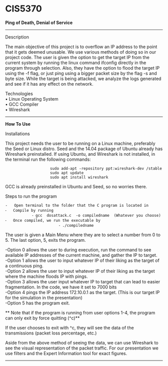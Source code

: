 # CIS5370
<b>Ping of Death, Denial of Service</b> 

______________________________________________________________________________________

Description

The main objective of this project is to overflow an IP address to the point that it gets deemed unusable. We use various methods of doing so in our project code. The user is given the option to get the target IP from the current system by running the linux command ifconfig directly in the program through selection. Also, they have the option to flood the target IP using the -f flag, or just ping using a bigger packet size by the flag -s and byte size.  While the target is being attacked, we analyze the logs generated and see if it has any effect on the network.

Technologies
<br>
	•		Linux Operating System 
	<br>
	•	           GCC Compiler
	<br>
	•	           Wireshark 

______________________________________________________________________________________

<b>How To Use</b>

Installations

This project needs the user to be running on a Linux machine, preferably the Seed or Linux distro. Seed and the 14.04 package of Ubuntu already has Wireshark preinstalled. If using Ubuntu, and Wireshark is not installed, in the terminal run the following commands:

						sudo add-apt -repository ppt:wireshark-dev /stable
						sudo apt update
						sudo apt install wireshark 

GCC is already preinstalled in Ubuntu and Seed, so no worries there.

Steps to run the program 


	-	Open terminal to the folder that the C program is located in
	⁃	Compile by running
				⁃ gcc  dosattack.c  -o compiledname  (Whatever you choose)
	⁃	Once compiled, we run the executable by
	                        ⁃ ./compiledname

The user is given a Main Menu where they are to select a number from 0 to 5. The last option, 5, exits the program.
	
-Option 0 allows the user to during execution, run the command to see available IP addresses of the current machine, and gather the IP to target.
<br>
-Option 1 allows the user to input whatever IP of their liking as the target of a continuous ping.
<br>
-Option 2 allows the user to input whatever IP of their liking as the target where the machine floods IP with pings.
<br>
-Option 3 allows the user input whatever IP to target that can lead to easier fragmentation. In the code, we have it set to 7000 bits 
<br>
-Option 4 pings the IP address 172.10.0.1 as the target. (This is our target IP for the simulation in the presentation)
<br>
-Option 5 has the program exit.

** Note that if the program is running from user options 1-4, the program can only exit by force quitting (^c)**

If the user chooses to exit with  ^c,  they will see the data of the transmissions (packet loss percentage, etc.)

Aside from the above method of seeing the data, we can use Wireshark to see the visual representation of the packet traffic.  For our presentation we use filters and the Expert Information tool for exact figures.

___________________________________________________________________________________________




